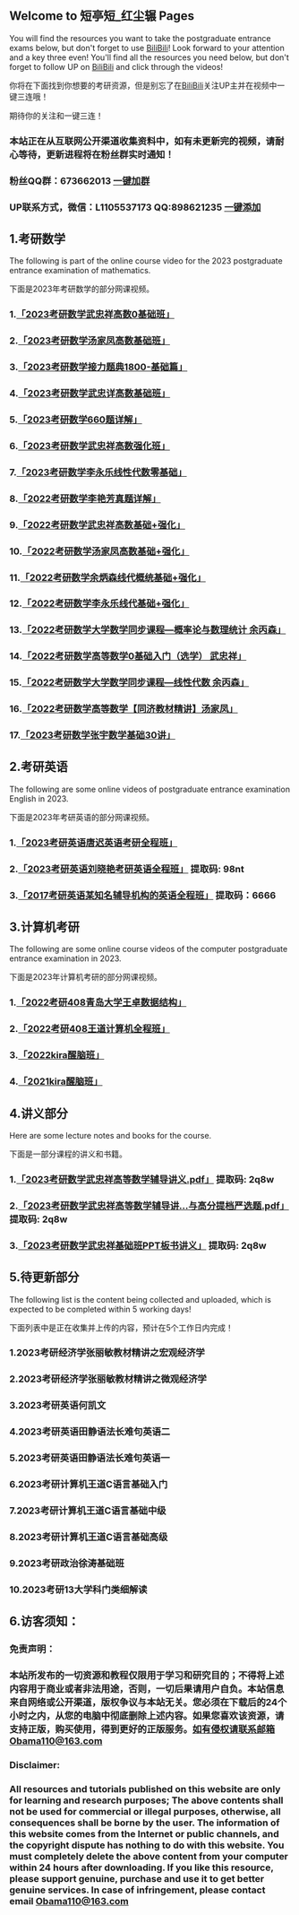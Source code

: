 ## Welcome to 短亭短_红尘辗 Pages

You will find the resources you want to take the postgraduate entrance exams below, but don't forget to use [BiliBili](https://space.bilibili.com/494320446)!
Look forward to your attention and a key three even!
You'll find all the resources you need below, but don't forget to follow UP on [BiliBili](https://space.bilibili.com/494320446) and click through the videos!

你将在下面找到你想要的考研资源，但是别忘了在[BiliBili](https://space.bilibili.com/494320446)关注UP主并在视频中一键三连哦！

期待你的关注和一键三连！

### 本站正在从互联网公开渠道收集资料中，如有未更新完的视频，请耐心等待，更新进程将在粉丝群实时通知！
### 粉丝QQ群：673662013 [一键加群](https://jq.qq.com/?_wv=1027&k=xUsCWk8p)
### UP联系方式，微信：L1105537173 QQ:898621235 [一键添加](https://qm.qq.com/cgi-bin/qm/qr?k=GXif1euCtYf9L3lwyW13mmQfoXYd_UF0&noverify=0)

## 1.考研数学
The following is part of the online course video for the 2023 postgraduate entrance examination of mathematics.

下面是2023年考研数学的部分网课视频。

### 1.[「2023考研数学武忠祥高数0基础班」](https://www.aliyundrive.com/s/wTSfKPUxfq9)
### 2.[「2023考研数学汤家凤高数基础班」](https://www.aliyundrive.com/s/kMwnR2vRKo9)
### 3.[「2023考研数学接力题典1800-基础篇」](https://www.aliyundrive.com/s/MFCP1VXF4Fw)
### 4.[「2023考研数学武忠详高数基础班」](https://www.aliyundrive.com/s/SN9XUmjGS29)
### 5.[「2023考研数学660题详解」](https://www.aliyundrive.com/s/5mbABneihUQ)
### 6.[「2023考研数学武忠祥高数强化班」](https://www.aliyundrive.com/s/imX5HUJ8Z3Q)
### 7.[「2023考研数学李永乐线性代数零基础」](https://www.aliyundrive.com/s/SxDaNTgDf6o)
### 8.[「2022考研数学李艳芳真题详解」](https://www.aliyundrive.com/s/df7Mv63SxZs)
### 9.[「2022考研数学武忠祥高数基础+强化」](https://www.aliyundrive.com/s/Z8gNM1qxwuM)
### 10.[「2022考研数学汤家凤高数基础+强化」](https://www.aliyundrive.com/s/ASCZwB2cF6T)
### 11.[「2022考研数学余炳森线代概统基础+强化」](https://www.aliyundrive.com/s/sjuX2Bcnw3Y)
### 12.[「2022考研数学李永乐线代基础+强化」](https://www.aliyundrive.com/s/a9k7XqLnKyA)
### 13.[「2022考研数学大学数学同步课程—概率论与数理统计 余丙森」](https://www.aliyundrive.com/s/agpiB2vauk2)
### 14.[「2022考研数学高等数学0基础入门（选学） 武忠祥」](https://www.aliyundrive.com/s/AAn4Zr6gtsr)
### 15.[「2022考研数学大学数学同步课程—线性代数 余丙森」](https://www.aliyundrive.com/s/mjg8aEi3Nr8)
### 16.[「2022考研数学高等数学【同济教材精讲】汤家凤」](https://www.aliyundrive.com/s/apBgkELDP5g)
### 17.[「2023考研数学张宇数学基础30讲」](https://www.aliyundrive.com/s/z12Sybs32PW)

## 2.考研英语
The following are some online videos of postgraduate entrance examination English in 2023.

下面是2023年考研英语的部分网课视频。

### 1.[「2023考研英语唐迟英语考研全程班」](https://www.aliyundrive.com/s/2WgV7fAMjss)
### 2.[「2023考研英语刘晓艳考研英语全程班」](https://www.aliyundrive.com/s/SaYcYXAAdYj) 提取码: 98nt
### 3.[「2017考研英语某知名辅导机构的英语全程班」](https://pan.baidu.com/s/132WH96uHwH_e7JTMwl463w?pwd=6666 ) 提取码：6666 


## 3.计算机考研
The following are some online course videos of the computer postgraduate entrance examination in 2023.

下面是2023年计算机考研的部分网课视频。

### 1.[「2022考研408青岛大学王卓数据结构」](https://www.aliyundrive.com/s/S2fj1sWi2Aj)
### 2.[「2022考研408王道计算机全程班」](https://www.aliyundrive.com/s/fKsmGMDkeNc)
### 3.[「2022kira醒脑班」](https://www.aliyundrive.com/s/nktZwHYnra8)
### 4.[「2021kira醒脑班」](https://www.aliyundrive.com/s/BQVhre8RS5m)


## 4.讲义部分
Here are some lecture notes and books for the course.

下面是一部分课程的讲义和书籍。

### 1.[「2023考研数学武忠祥高等数学辅导讲义.pdf」](https://www.aliyundrive.com/s/eim9AEpq6t4) 提取码: 2q8w
### 2.[「2023考研数学武忠祥高等数学辅导讲...与高分提档严选题.pdf」](https://www.aliyundrive.com/s/NtFzKzdpb2V) 提取码: 2q8w
### 3.[「2023考研数学武忠祥基础班PPT板书讲义」](https://www.aliyundrive.com/s/N2agwYFjtmw) 提取码: 2q8w


## 5.待更新部分
The following list is the content being collected and uploaded, which is expected to be completed within 5 working days!

下面列表中是正在收集并上传的内容，预计在5个工作日内完成！

### 1.2023考研经济学张丽敏教材精讲之宏观经济学
### 2.2023考研经济学张丽敏教材精讲之微观经济学
### 3.2023考研英语何凯文
### 4.2023考研英语田静语法长难句英语二
### 5.2023考研英语田静语法长难句英语一
### 6.2023考研计算机王道C语言基础入门
### 7.2023考研计算机王道C语言基础中级
### 8.2023考研计算机王道C语言基础高级
### 9.2023考研政治徐涛基础班
### 10.2023考研13大学科门类细解读

## 6.访客须知：
### 免责声明：
### 本站所发布的一切资源和教程仅限用于学习和研究目的；不得将上述内容用于商业或者非法用途，否则，一切后果请用户自负。本站信息来自网络或公开渠道，版权争议与本站无关。您必须在下载后的24个小时之内，从您的电脑中彻底删除上述内容。如果您喜欢该资源，请支持正版，购买使用，得到更好的正版服务。如有侵权请联系邮箱Obama110@163.com
### Disclaimer:
### All resources and tutorials published on this website are only for learning and research purposes; The above contents shall not be used for commercial or illegal purposes, otherwise, all consequences shall be borne by the user. The information of this website comes from the Internet or public channels, and the copyright dispute has nothing to do with this website. You must completely delete the above content from your computer within 24 hours after downloading. If you like this resource, please support genuine, purchase and use it to get better genuine services. In case of infringement, please contact email Obama110@163.com
